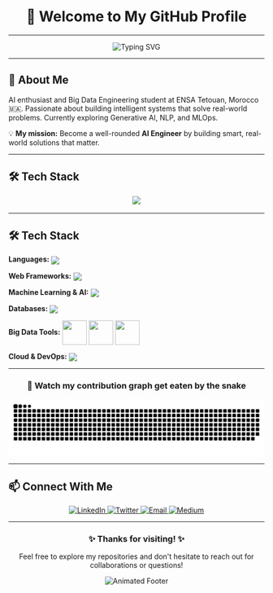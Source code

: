 
# <div align="center">👋 Welcome to My GitHub Profile</div>

--- 

<div align="center">

  ![Typing SVG](https://readme-typing-svg.herokuapp.com?font=Fira+Code&pause=100&color=9C27B0&center=true&vCenter=true&width=435&lines=Data+Engineer;Data+Scientist;Problem+Solver;AI+Enthusiast)
  
</div>

---

## <div align="left">🚀 About Me</div>
AI enthusiast and Big Data Engineering student at ENSA Tetouan, Morocco 🇲🇦. Passionate about building intelligent systems that solve real-world problems. Currently exploring Generative AI, NLP, and MLOps.

💡 **My mission:** Become a well-rounded **AI Engineer** by building smart, real-world solutions that matter.

---

## 🛠️ Tech Stack

<p align="center">
  <img src="https://skillicons.dev/icons?i=python,cpp,js,html,css,fastapi,flask,tensorflow,pytorch,mongodb,tensorflow,pytorch,postgres,mysql,git,github," />
</p>

---

## 🛠️ Tech Stack

<p align="left">
  <strong>Languages:</strong> 
  <img src="https://skillicons.dev/icons?i=python,js,html,css" style="vertical-align: middle;" />
</p>

<p align="left">
  <strong>Web Frameworks:</strong> 
  <img src="https://skillicons.dev/icons?i=fastapi,flask" style="vertical-align: middle;" />
</p>

<p align="left">
  <strong>Machine Learning & AI:</strong> 
  <img src="https://skillicons.dev/icons?i=tensorflow,pytorch" style="vertical-align: middle;" />
</p>

<p align="left">
  <strong>Databases:</strong> 
  <img src="https://skillicons.dev/icons?i=mongodb,postgres,mysql" style="vertical-align: middle;" />
</p>

<p align="left">
  <strong>Big Data Tools:</strong> 
  <img src="https://cdn.jsdelivr.net/gh/devicons/devicon/icons/apachekafka/apachekafka-original.svg" width="48" height="48" style="vertical-align: middle;"/> 
  <img src="https://upload.wikimedia.org/wikipedia/commons/thumb/f/f3/Apache_Spark_logo.svg/64px-Apache_Spark_logo.svg.png" width="48" height="48" style="vertical-align: middle;"/> 
  <img src="https://upload.wikimedia.org/wikipedia/commons/thumb/0/0e/Hadoop_logo.svg/64px-Hadoop_logo.svg.png" width="48" height="48" style="vertical-align: middle;"/>
</p>

<p align="left">
  <strong>Cloud & DevOps:</strong> 
  <img src="https://skillicons.dev/icons?i=git,github,heroku,docker" style="vertical-align: middle;" />
</p>

---

<div align="center">
  
  ### 🐍 Watch my contribution graph get eaten by the snake
 
</div>

<picture>


  <source media="(prefers-color-scheme: dark)" srcset="https://raw.githubusercontent.com/bensbehChaimae/bensbehChaimae/output/github-snake-dark.svg" />
  <source media="(prefers-color-scheme: light)" srcset="https://raw.githubusercontent.com/bensbehChaimae/bensbehChaimae/output/github-snake.svg" />
  <img alt="github-snake" src="https://raw.githubusercontent.com/bensbehChaimae/bensbehChaimae/output/github-snake.svg" />
</picture>

---



## <div align="left">📫 Connect With Me</div>

<div align="center">
  <a href="https://linkedin.com/in/yourlinkedin" target="_blank">
    <img src="https://img.shields.io/badge/LinkedIn-0077B5?style=for-the-badge&logo=linkedin&logoColor=white" alt="LinkedIn"/>
  </a>
  <a href="https://twitter.com/yourtwitter" target="_blank">
    <img src="https://img.shields.io/badge/Twitter-1DA1F2?style=for-the-badge&logo=twitter&logoColor=white" alt="Twitter"/>
  </a>
  <a href="mailto:your.email@example.com" target="_blank">
    <img src="https://img.shields.io/badge/Email-D14836?style=for-the-badge&logo=gmail&logoColor=white" alt="Email"/>
  </a>
  <a href="https://medium.com/@yourusername" target="_blank">
    <img src="https://img.shields.io/badge/Medium-12100E?style=for-the-badge&logo=medium&logoColor=white" alt="Medium"/>
  </a>
</div>

--- 

<div align="center">
  <h3>✨ Thanks for visiting! ✨</h3>
  <p>Feel free to explore my repositories and don't hesitate to reach out for collaborations or questions!</p>
  
  ![Animated Footer](https://capsule-render.vercel.app/api?type=waving&color=9C27B0&height=120&section=footer)
</div>
